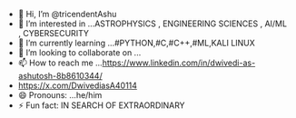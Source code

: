 - 👋 Hi, I’m @tricendentAshu
- 👀 I’m interested in ...ASTROPHYSICS , ENGINEERING SCIENCES , AI/ML , CYBERSECURITY
- 🌱 I’m currently learning ...#PYTHON,#C,#C++,#ML,KALI LINUX
- 💞️ I’m looking to collaborate on ...
- 📫 How to reach me ...https://www.linkedin.com/in/dwivedi-as-ashutosh-8b8610344/
- https://x.com/DwivediasA40114
- 😄 Pronouns: ...he/him
- ⚡ Fun fact: IN SEARCH OF EXTRAORDINARY

<!---
tricendentAshu/tricendentAshu is a ✨ special ✨ repository because its `README.md` (this file) appears on your GitHub profile.
You can click the Preview link to take a look at your changes.
--->
